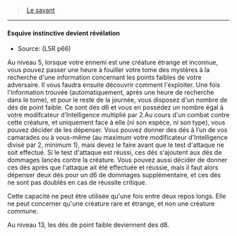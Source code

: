 ﻿---
!GenericItem
Name: Esquive instinctive devient révélation
Source: (L5R p66)
Id: l5r_rogue_hd.md#esquive-instinctive-devient-révélation
ParentLink: l5r_rogue_hd.md#le-savant
ParentName: Le savant
NameLevel: 4
Attributes: {}
---
> [Le savant](hd_l5r_rogue.md)

---

#### Esquive instinctive devient révélation

- Source: (L5R p66)

Au niveau 5, lorsque votre ennemi est une créature étrange et inconnue, vous pouvez passer une heure à fouiller votre tome des mystères à la recherche d'une information concernant les points faibles de votre adversaire. Il vous faudra ensuite découvrir comment l'exploiter. Une fois l'information trouvée (automatiquement, après une heure de recherche dans le tome), et pour le reste de la journée, vous disposez d'un nombre de dés de point faible. Ce sont des d6 et vous en possédez un nombre égal à votre modifcateur d’Intelligence multiplié par 2.Au cours d'un combat contre cette créature, et uniquement face à elle (ni son espèce, ni son type), vous pouvez décider de les dépenser. Vous pouvez donner des dés à l’un de vos camarades ou à vous-même (au maximum votre modificateur d'Intelligence divisé par 2, minimum 1), mais devez le faire avant que le test d'attaque ne soit effectué. Si le test d'attaque est réussi, ces dés s'ajoutent aux dés de dommages lancés contre la créature. Vous pouvez aussi décider de donner ces dés après que l'attaque ait été effectuée et réussie, mais il faut alors dépenser deux dés pour un d6 de dommages supplémentaire, et ces dés ne sont pas doublés en cas de réussite critique.

Cette capacité ne peut être utilisée qu'une fois entre deux repos longs. Elle ne peut concerner qu'une créature rare et étrange, et non une créature commune.

Au niveau 13, les dés de point faible deviennent des d8.

